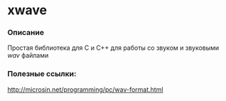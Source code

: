 # xwave

### Описание
Простая библиотека для С и С++ для работы со звуком и звуковыми *wav* файлами

### Полезные ссылки:

http://microsin.net/programming/pc/wav-format.html
